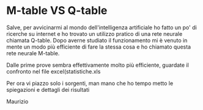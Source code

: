 # M-table VS Q-table
Salve, per avvicinarmi al mondo dell'intelligenza artificiale ho fatto un po' di ricerche su internet e ho trovato un utilizzo pratico di una rete neurale chiamata Q-table.
Dopo averne studiato il funzionamento mi è venuto in mente un modo più efficiente di fare la stessa cosa e ho chiamato questa rete neurale M-table. 

Dalle prime prove sembra effettivamente molto più efficiente, guardate il confronto nel file excel(statistiche.xls

Per ora vi piazzo solo i sorgenti, man mano che ho tempo metto le spiegazioni e dettagli dei risultati

Maurizio
